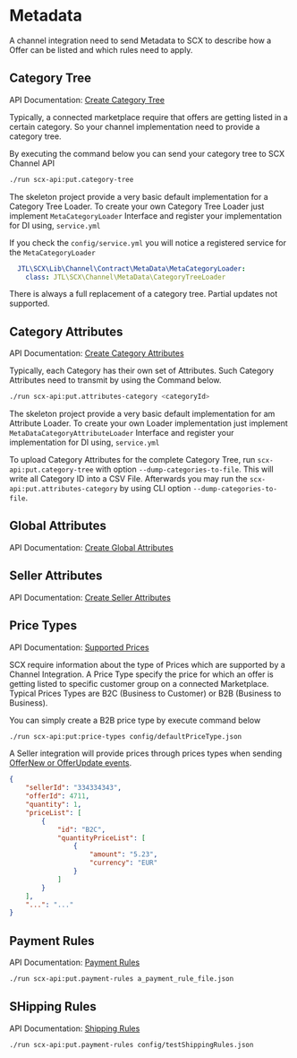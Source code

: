 # Metadata

A channel integration need to send Metadata to SCX to describe how a Offer can be listed and which rules need to apply.
 
## Category Tree

API Documentation: [Create Category Tree](https://scx-sandbox.ui.jtl-software.com/docs/api_channel.html#operation/CreateChannelCategoryTree)

Typically, a connected marketplace require that offers are getting listed in a certain category. So your channel implementation 
need to provide a category tree. 

By executing the command below you can send your category tree to SCX Channel API

````bash
./run scx-api:put.category-tree
````

The skeleton project provide a very basic default implementation for a Category Tree Loader. To create your own 
Category Tree Loader just implement `MetaCategoryLoader` Interface and register your implementation for DI 
using, `service.yml` 

If you check the `config/service.yml` you will notice a registered service for the `MetaCategoryLoader`

````yaml
  JTL\SCX\Lib\Channel\Contract\MetaData\MetaCategoryLoader:
    class: JTL\SCX\Channel\MetaData\CategoryTreeLoader
````

There is always a full replacement of a category tree. Partial updates not supported.

## Category Attributes

API Documentation: [Create Category Attributes](https://scx-sandbox.ui.jtl-software.com/docs/api_channel.html#operation/CreateCategoryAttributes)

Typically, each Category has their own set of Attributes. Such Category Attributes need to transmit by using the Command 
below.  

````bash
./run scx-api:put.attributes-category <categoryId>
````

The skeleton project provide a very basic default implementation for am Attribute Loader. To create your own 
Loader implementation just implement `MetaDataCategoryAttributeLoader` Interface and register your implementation 
for DI using, `service.yml` 

To upload Category Attributes for the complete Category Tree, run `scx-api:put.category-tree` with option 
`--dump-categories-to-file`. This will write all Category ID into a CSV File. Afterwards you may run 
the `scx-api:put.attributes-category` by using CLI option `--dump-categories-to-file`. 

## Global Attributes

API Documentation: [Create Global Attributes](https://scx-sandbox.ui.jtl-software.com/docs/api_channel.html#operation/CreateGlobalAttributes)

## Seller Attributes

API Documentation: [Create Seller Attributes](https://scx-sandbox.ui.jtl-software.com/docs/api_channel.html#operation/CreateSellerAttributes)

## Price Types

API Documentation: [Supported Prices](https://scx-sandbox.ui.jtl-software.com/docs/api_channel.html#tag/Supported-Prices)

SCX require information about the type of Prices which are supported by a Channel Integration. A Price Type specify the price 
for which an offer is getting listed to specific customer group on a connected Marketplace. Typical Prices Types are 
B2C (Business to Customer) or B2B (Business to Business).

You can simply create a B2B price type by execute command below

````bash
./run scx-api:put:price-types config/defaultPriceType.json
````

A Seller integration will provide prices through prices types when sending 
[OfferNew or OfferUpdate events](https://scx-sandbox.ui.jtl-software.com/docs/api_channel.html#operation/GetEvents). 

````json
{
    "sellerId": "334334343",
    "offerId": 4711,
    "quantity": 1,
    "priceList": [
        {
            "id": "B2C",
            "quantityPriceList": [
                {
                    "amount": "5.23",
                    "currency": "EUR"
                }
            ]
        }
    ],
    "...": "..."
}
````

## Payment Rules

API Documentation: [Payment Rules](https://scx-sandbox.ui.jtl-software.com/docs/api_channel.html#operation/PutPaymentRules)

````bash
./run scx-api:put.payment-rules a_payment_rule_file.json
````
 
## SHipping Rules

API Documentation: [Shipping Rules](https://scx-sandbox.ui.jtl-software.com/docs/api_channel.html#operation/PutShippingRules)

````bash
./run scx-api:put.payment-rules config/testShippingRules.json
````
